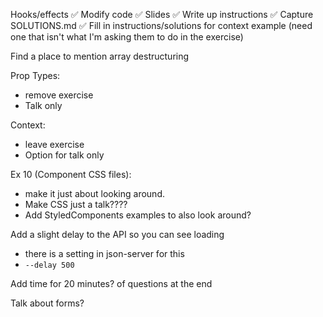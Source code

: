 Hooks/effects
✅ Modify code
✅ Slides
✅ Write up instructions
✅ Capture SOLUTIONS.md
✅ Fill in instructions/solutions for context example (need one that isn't what I'm asking them to do in the exercise)

Find a place to mention array destructuring

Prop Types:

- remove exercise
- Talk only

Context:

- leave exercise
- Option for talk only

Ex 10 (Component CSS files):

- make it just about looking around.
- Make CSS just a talk????
- Add StyledComponents examples to also look around?

Add a slight delay to the API so you can see loading

- there is a setting in json-server for this
- `--delay 500`

Add time for 20 minutes? of questions at the end

Talk about forms?
